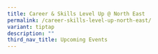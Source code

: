 ```yaml
---
title: Career & Skills Level Up @ North East
permalink: /career-skills-level-up-north-east/
variant: tiptap
description: ""
third_nav_title: Upcoming Events
---
```


